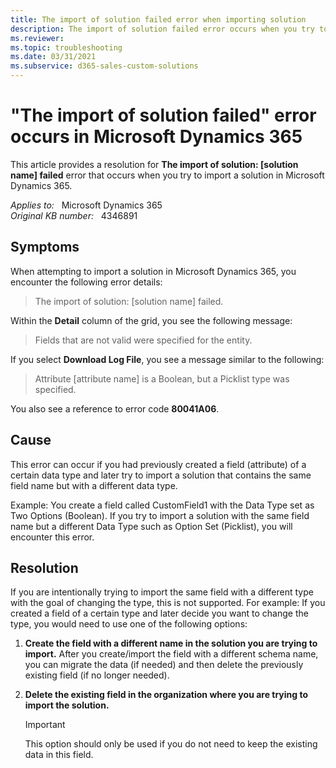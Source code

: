 ```yaml
---
title: The import of solution failed error when importing solution
description: The import of solution failed error occurs when you try to import a solution in Microsoft Dynamics 365.
ms.reviewer: 
ms.topic: troubleshooting
ms.date: 03/31/2021
ms.subservice: d365-sales-custom-solutions
---
```

# "The import of solution failed" error occurs in Microsoft Dynamics 365

This article provides a resolution for **The import of solution: [solution name] failed** error that occurs when you try to import a solution in Microsoft Dynamics 365.

_Applies to:_ &nbsp; Microsoft Dynamics 365  
_Original KB number:_ &nbsp; 4346891

## Symptoms

When attempting to import a solution in Microsoft Dynamics 365, you encounter the following error details:

> The import of solution: [solution name] failed.

Within the **Detail** column of the grid, you see the following message:

> Fields that are not valid were specified for the entity.

If you select **Download Log File**, you see a message similar to the following:

> Attribute [attribute name] is a Boolean, but a Picklist type was specified.

You also see a reference to error code **80041A06**.

## Cause

This error can occur if you had previously created a field (attribute) of a certain data type and later try to import a solution that contains the same field name but with a different data type.

Example: You create a field called CustomField1 with the Data Type set as Two Options (Boolean). If you try to import a solution with the same field name but a different Data Type such as Option Set (Picklist), you will encounter this error.

## Resolution

If you are intentionally trying to import the same field with a different type with the goal of changing the type, this is not supported. For example: If you created a field of a certain type and later decide you want to change the type, you would need to use one of the following options:

1. **Create the field with a different name in the solution you are trying to import.** After you create/import the field with a different schema name, you can migrate the data (if needed) and then delete the previously existing field (if no longer needed).
2. **Delete the existing field in the organization where you are trying to import the solution.**

   > [!IMPORTANT]
   > This option should only be used if you do not need to keep the existing data in this field.

